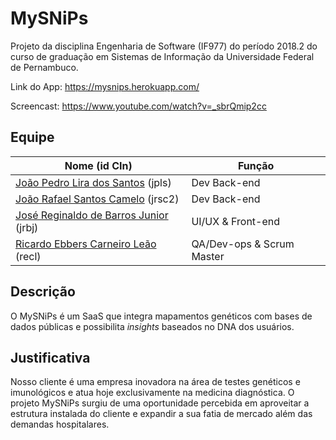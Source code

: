 # MySNiPs

Projeto da disciplina Engenharia de Software (IF977) do período 2018.2 do curso de graduação em Sistemas de Informação da Universidade Federal de Pernambuco.

Link do App: https://mysnips.herokuapp.com/

Screencast: https://www.youtube.com/watch?v=_sbrQmip2cc

## Equipe

| Nome (id CIn) | Função |
| ------------- | ------ |
| [João Pedro Lira dos Santos](https://github.com/jpmagi10) (jpls) | Dev Back-end |
| [João Rafael Santos Camelo](https://github.com/JoaoRafaelCamelo) (jrsc2) | Dev Back-end |
| [José Reginaldo de Barros Junior](https://github.com/jrbj0) (jrbj) | UI/UX & Front-end |
| [Ricardo Ebbers Carneiro Leão](https://github.com/ricardoebbers) (recl) | QA/Dev-ops & Scrum Master |

## Descrição

O MySNiPs é um SaaS que integra mapamentos genéticos com bases de dados públicas e possibilita _insights_ baseados no DNA dos usuários.

## Justificativa

Nosso cliente é uma empresa inovadora na área de testes genéticos e imunológicos e atua hoje exclusivamente na medicina diagnóstica. O projeto MySNiPs surgiu de uma oportunidade percebida em aproveitar a estrutura instalada do cliente e expandir a sua fatia de mercado além das demandas hospitalares.
